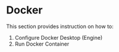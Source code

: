 # Docker

This section provides instruction on how to:

1. Configure Docker Desktop (Engine)
2. Run Docker Container


